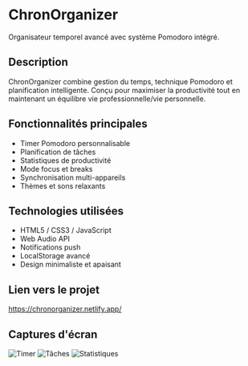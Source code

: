 # ChronOrganizer

Organisateur temporel avancé avec système Pomodoro intégré.

## Description
ChronOrganizer combine gestion du temps, technique Pomodoro et planification intelligente. Conçu pour maximiser la productivité tout en maintenant un équilibre vie professionnelle/vie personnelle.

## Fonctionnalités principales
- Timer Pomodoro personnalisable
- Planification de tâches
- Statistiques de productivité
- Mode focus et breaks
- Synchronisation multi-appareils
- Thèmes et sons relaxants

## Technologies utilisées
- HTML5 / CSS3 / JavaScript
- Web Audio API
- Notifications push
- LocalStorage avancé
- Design minimaliste et apaisant

## Lien vers le projet
https://chronorganizer.netlify.app/

## Captures d'écran
![Timer](./screenshots/timer.png)
![Tâches](./screenshots/tasks.png)
![Statistiques](./screenshots/stats.png)
